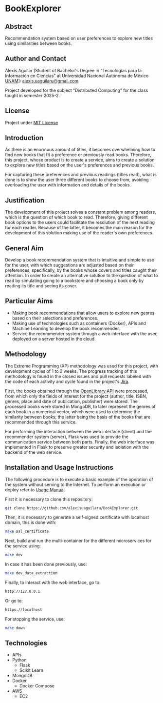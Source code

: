 # BookExplorer

## Abstract
Recommendation system based on user preferences to explore new titles using similarities between books.

## Author and Contact
Alexis Aguilar [Student of Bachelor's Degree in "Tecnologías para la Información en Ciencias" at Universidad Nacional Autónoma de México [UNAM](https://www.unam.mx/)]: alexis.uaguilaru@gmail.com

Project developed for the subject “Distributed Computing” for the class taught in semester 2025-2.

## License
Project under [MIT License](LICENSE)

## Introduction
As there is an enormous amount of titles, it becomes overwhelming how to find new books that fit a preference or previously read books. Therefore, this project, whose product is to create a service, aims to create a solution to explore new titles based on the user's preferences and previous books.

For capturing these preferences and previous readings (titles read), what is done is to show the user three different books to choose from, avoiding overloading the user with information and details of the books.

## Justification
The development of this project solves a constant problem among readers, which is the question of which book to read. Therefore, giving different book options to the users could facilitate the resolution of the next reading for each reader. Because of the latter, it becomes the main reason for the development of this solution making use of the reader's own preferences.

## General Aim
Develop a book recommendation system that is intuitive and simple to use for the user, with which suggestions are adjusted based on their preferences, specifically, by the books whose covers and titles caught their attention. In order to create an alternative solution to the question of what to read by simulating going to a bookstore and choosing a book only by reading its title and seeing its cover.

## Particular Aims
- Making book recommendations that allow users to explore new genres based on their selections and preferences.
- Making use of technologies such as containers (Docker), APIs and Machine Learning to develop the book recommender.
- Service the recommender system through a web interface with the user, deployed on a server hosted in the cloud.

## Methodology
The Extreme Programming (XP) methodology was used for this project, with development cycles of 1 to 2 weeks. The progress tracking of this methodology is found in the closed issues and pull requests labeled with the code of each activity and cycle found in the project's [Jira](https://alexisuaguilaru.atlassian.net/jira/software/projects/SCRUM/boards/1/timeline?epic=COMPLETE6M&selectedIssue=SCRUM-40&shared=&atlOrigin=eyJpIjoiNGZiYmNkZTZmMzA0NDVkMTgzZTZjNGU5ZjkzZWZhNzAiLCJwIjoiaiJ9).

First, the books obtained through the [OpenLibrary API](https://openlibrary.org/developers) were processed, from which only the fields of interest for the project (author, title, ISBN, genres, place and date of publication, publisher) were stored. The processed books were stored in MongoDB, to later represent the genres of each book in a numerical vector, which were used to determine the similarity between books; the latter being the basis of the books that are recommended through this service.

For performing the interaction between the web interface (client) and the recommender system (server), Flask was used to provide the communication service between both parts. Finally, the web interface was implemented in Flask to preserve greater security and isolation with the backend of the web service.

## Installation and Usage Instructions

The following procedure is to execute a basic example of the operation of the system without serving to the Internet. To perform an execution or deploy refer to [Usage Manual](./Documentation/UsageManual.pdf) 

First it is necessary to clone this repository:
```bash
git clone https://github.com/alexisuaguilaru/BookExplorer.git
```

Then, it is necessary to generate a self-signed certificate with localhost domain, this is done with:
```bash
make ssl_certificate
```

Next, build and run the multi-container for the different microservices for the service using:
```bash
make dev
```
In case it has been done previously, use:
```bash
make dev_data_extraction
```

Finally, to interact with the web interface, go to:
```bash
http://127.0.0.1
```
Or go to:
```bash
https://localhost
```

For stopping the service, use:
```bash
make down
```

## Technologies
* APIs
* Python
  * Flask
  * Scikit Learn
* MongoDB
* Docker
  * Docker Compose
* AWS
  * EC2